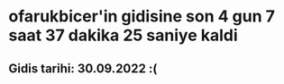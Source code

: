 # ofarukbicer'in gidisine son 4 gun 7 saat 37 dakika 25 saniye kaldi

## Gidis tarihi: 30.09.2022 :(